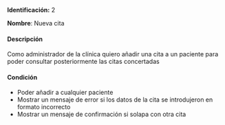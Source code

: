 **Identificación:** 2

**Nombre**: Nueva cita

#### Descripción

Como administrador de la clínica quiero añadir una cita a un paciente para poder consultar posteriormente las citas concertadas

#### Condición

* Poder añadir a cualquier paciente
* Mostrar un mensaje de error si los datos de la cita se introdujeron en formato incorrecto
* Mostrar un mensaje de confirmación si solapa con otra cita
